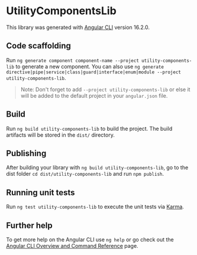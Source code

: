 # UtilityComponentsLib

This library was generated with [Angular CLI](https://github.com/angular/angular-cli) version 16.2.0.

## Code scaffolding

Run `ng generate component component-name --project utility-components-lib` to generate a new component. You can also use `ng generate directive|pipe|service|class|guard|interface|enum|module --project utility-components-lib`.
> Note: Don't forget to add `--project utility-components-lib` or else it will be added to the default project in your `angular.json` file. 

## Build

Run `ng build utility-components-lib` to build the project. The build artifacts will be stored in the `dist/` directory.

## Publishing

After building your library with `ng build utility-components-lib`, go to the dist folder `cd dist/utility-components-lib` and run `npm publish`.

## Running unit tests

Run `ng test utility-components-lib` to execute the unit tests via [Karma](https://karma-runner.github.io).

## Further help

To get more help on the Angular CLI use `ng help` or go check out the [Angular CLI Overview and Command Reference](https://angular.io/cli) page.
